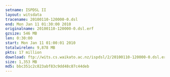 ```yaml
---
setname: ISPDSL II
layout: witsdata
tracename: 20100110-120000-0.dsl
end: Mon Jan 11 01:30:00 2010
originalname: 20100110-120000-0.dsl.erf
gzsize: 546 MB
len: 0:30:00
start: Mon Jan 11 01:00:01 2010
totalwirelen: 9,878 MB
pkts: 17 million
download: ftp://wits.cs.waikato.ac.nz/ispdsl/2/20100110-120000-0.dsl.erf.gz
size: 1,353 MB
md5: bbc351c2c823abf83c9dd48c87c44deb
---
```


